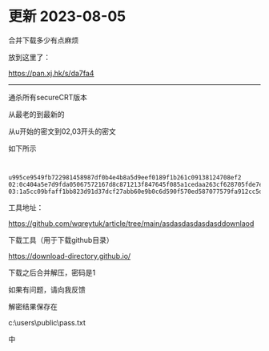 # 更新 2023-08-05

合并下载多少有点麻烦

放到这里了：

https://pan.xj.hk/s/da7fa4

--------------------------------------------------------------------------------------------------------------------------------------------------------------


通杀所有secureCRT版本

从最老的到最新的

从u开始的密文到02,03开头的密文

如下所示

```


u995ce9549fb722981458987df0b4e4b8a5d9eef0189f1b261c09138124708ef2
02:0c404a5e7d9fda05067572167d8c871213f847645f085a1cedaa263cf628705fde7e51a6b79b07c7a534fd0dafd8810127cce3201399a55332137301f1b814f8
03:1a5cc09bfaff1bb823d91d37dcf27abb60e9b0c6d590f570ed587077579fa912cc5d74b1ff8ba998c497a0b4b64da690122032bce00bc2519812bde302123ecdf2a1b1a07ef2ecee168ec81c8f9e6134
```

工具地址：

https://github.com/wqreytuk/article/tree/main/asdasdasdasdasddownlaod



下载工具（用于下载github目录）

https://download-directory.github.io/


下载之后合并解压，密码是1


如果有问题，请向我反馈


解密结果保存在

c:\users\public\pass.txt

中
